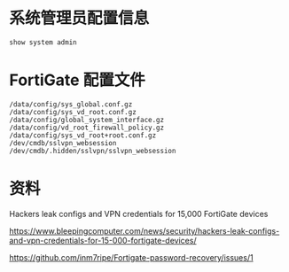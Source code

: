 # 系统管理员配置信息

```
show system admin 
```



# FortiGate 配置文件

```
/data/config/sys_global.conf.gz
/data/config/sys_vd_root.conf.gz
/data/config/global_system_interface.gz
/data/config/vd_root_firewall_policy.gz
/data/config/sys_vd_root+root.conf.gz
/dev/cmdb/sslvpn_websession
/dev/cmdb/.hidden/sslvpn/sslvpn_websession 
```

# 资料

Hackers leak configs and VPN credentials for 15,000 FortiGate devices

https://www.bleepingcomputer.com/news/security/hackers-leak-configs-and-vpn-credentials-for-15-000-fortigate-devices/

https://github.com/inm7ripe/Fortigate-password-recovery/issues/1